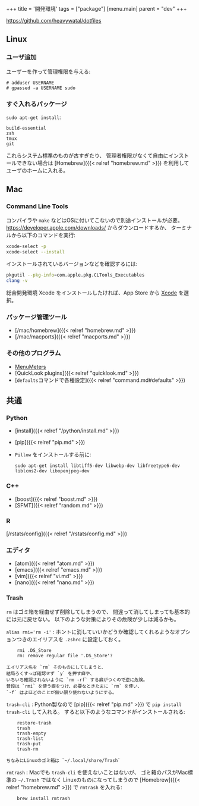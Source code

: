 +++
title = '開発環境'
tags = ["package"]
[menu.main]
  parent = "dev"
+++

https://github.com/heavywatal/dotfiles

## Linux

### ユーザ追加

ユーザーを作って管理権限を与える:

    # adduser USERNAME
    # gpassed -a USERNAME sudo

### すぐ入れるパッケージ

`sudo apt-get install`:

    build-essential
    zsh
    tmux
    git

これらシステム標準のものが古すぎたり、
管理者権限がなくて自由にインストールできない場合は
[Homebrew]({{< relref "homebrew.md" >}}) を利用してユーザのホームに入れる。

## Mac

### Command Line Tools

コンパイラや `make` などはOSに付いてこないので別途インストールが必要。
<https://developer.apple.com/downloads/> からダウンロードするか、
ターミナルから以下のコマンドを実行:

```sh
xcode-select -p
xcode-select --install
```

インストールされているバージョンなどを確認するには:
```sh
pkgutil --pkg-info=com.apple.pkg.CLTools_Executables
clang -v
```

総合開発環境 Xcode をインストールしたければ、App Store から [Xcode](https://itunes.apple.com/jp/app/xcode/id497799835) を選択。

### パッケージ管理ツール

-   [/mac/homebrew]({{< relref "homebrew.md" >}})
-   [/mac/macports]({{< relref "macports.md" >}})

### その他のプログラム

-   [MenuMeters](https://member.ipmu.jp/yuji.tachikawa/MenuMetersElCapitan/)
-   [QuickLook plugins]({{< relref "quicklook.md" >}})
-   [`defaults`コマンドで各種設定]({{< relref "command.md#defaults" >}})


## 共通

### Python

- [install]({{< relref "/python/install.md" >}})
- [pip]({{< relref "pip.md" >}})
- `Pillow` をインストールする前に:

      sudo apt-get install libtiff5-dev libwebp-dev libfreetype6-dev liblcms2-dev libopenjpeg-dev

### C++

- [boost]({{< relref "boost.md" >}})
- [SFMT]({{< relref "random.md" >}})

### R

[/rstats/config]({{< relref "/rstats/config.md" >}})

### エディタ

- [atom]({{< relref "atom.md" >}})
- [emacs]({{< relref "emacs.md" >}})
- [vim]({{< relref "vi.md" >}})
- [nano]({{< relref "nano.md" >}})

### Trash

`rm` はゴミ箱を経由せず削除してしまうので、
間違って消してしまっても基本的には元に戻せない。
以下のような対策によりその危険が少しは減るかも。

`alias rmi='rm -i'`
:   ホントに消していいかどうか確認してくれるようなオプションつきのエイリアスを
    `.zshrc` に設定しておく。

        rmi .DS_Store
        rm: remove regular file '.DS_Store'?

    エイリアス名を `rm` そのものにしてしまうと、
    結局ろくすっぽ確認せず `y` を押す癖や、
    いちいち確認されないように `rm -rf` する癖がつくので逆に危険。
    普段は `rmi` を使う癖をつけ、必要なときたまに `rm` を使い、
    `-f` はよほどのことが無い限り使わないようにする。

`trash-cli`
:   Python製なので [pip]({{< relref "pip.md" >}}) で
    `pip install trash-cli` して入れる。
    すると以下のようなコマンドがインストールされる:

        restore-trash
        trash
        trash-empty
        trash-list
        trash-put
        trash-rm

    ちなみにLinuxのゴミ箱は `~/.local/share/Trash`

`rmtrash`
:   Macでも `trash-cli` を使えないことはないが、
    ゴミ箱のパスがMac標準の `~/.Trash` ではなく
    Linuxのものになってしまうので
    [Homebrew]({{< relref "homebrew.md" >}}) で `rmtrash` を入れる:

        brew install rmtrash
